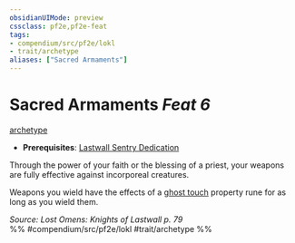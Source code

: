 ```yaml
---
obsidianUIMode: preview
cssclass: pf2e,pf2e-feat
tags:
- compendium/src/pf2e/lokl
- trait/archetype
aliases: ["Sacred Armaments"]
---
```

# Sacred Armaments  *Feat 6*  
[archetype](../../Rules/traits/archetype.md)  

- **Prerequisites**: [Lastwall Sentry Dedication](lastwall-sentry-dedication-lowg.md)

Through the power of your faith or the blessing of a priest, your weapons are fully effective against incorporeal creatures.

Weapons you wield have the effects of a [ghost touch](../equipment/items/ghost-touch.md) property rune for as long as you wield them.

*Source: Lost Omens: Knights of Lastwall p. 79*  
%% #compendium/src/pf2e/lokl #trait/archetype %%